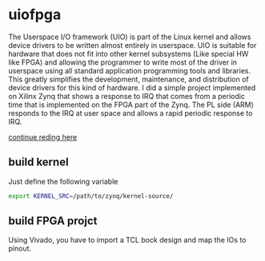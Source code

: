 
# uiofpga

The Userspace I/O framework (UIO) is part of the Linux kernel and allows device drivers to be written almost entirely in userspace. UIO is suitable for hardware that does not fit into other kernel subsystems (Like special HW like FPGA) and allowing the programmer to write most of the driver in userspace using all standard application programming tools and libraries. This greatly simplifies the development, maintenance, and distribution of device drivers for this kind of hardware. I did a simple project implemented on Xilinx Zynq that shows a response to IRQ that comes from a periodic time that is implemented on the FPGA part of the Zynq. The PL side (ARM) responds to the IRQ at user space and allows a rapid periodic response to IRQ. 

[continue reding here](https://yairgadelov.me/2020/02/linux-uio-driver-to-handle-with-irq-source/)

## build kernel
Just define the following variable
```bash
export KERNEL_SRC=/path/to/zynq/kernel-source/
```

## build FPGA projct
Using Vivado, you have to import a TCL bock design and map the IOs to pinout.
